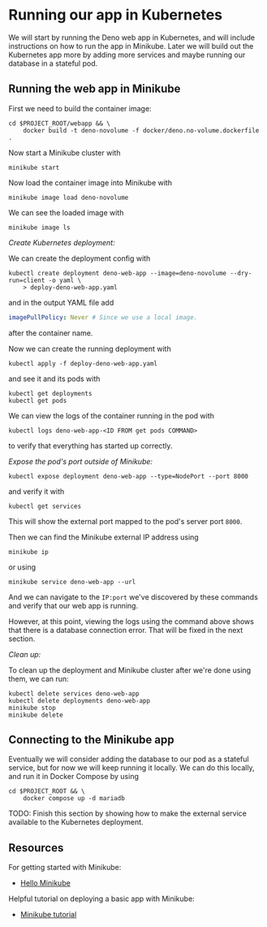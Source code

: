 # Running our app in Kubernetes

We will start by running the Deno web app in Kubernetes,
and will include instructions on how to run the app in
Minikube. Later we will build out the Kubernetes app more
by adding more services and maybe running our database in
a stateful pod.

## Running the web app in Minikube

First we need to build the container image:

```shell
cd $PROJECT_ROOT/webapp && \
	docker build -t deno-novolume -f docker/deno.no-volume.dockerfile .
```

Now start a Minikube cluster with

```shell
minikube start
```

Now load the container image into Minikube with

```shell
minikube image load deno-novolume
```

We can see the loaded image with

```shell
minikube image ls
```

*Create Kubernetes deployment:*

We can create the deployment config with

```shell
kubectl create deployment deno-web-app --image=deno-novolume --dry-run=client -o yaml \
	> deploy-deno-web-app.yaml
```

and in the output YAML file add

```yaml
imagePullPolicy: Never # Since we use a local image.
```

after the container name.

Now we can create the running deployment with

```shell
kubectl apply -f deploy-deno-web-app.yaml
```

and see it and its pods with

```shell
kubectl get deployments
kubectl get pods
```

We can view the logs of the container running in the pod with

```shell
kubectl logs deno-web-app-<ID FROM get pods COMMAND>
```

to verify that everything has started up correctly.

*Expose the pod's port outside of Minikube:*

```shell
kubectl expose deployment deno-web-app --type=NodePort --port 8000
```

and verify it with

```shell
kubectl get services
```

This will show the external port mapped to the pod's server port `8000`.

Then we can find the Minikube external IP address using

```shell
minikube ip
```

or using

```shell
minikube service deno-web-app --url
```

And we can navigate to the `IP:port` we've discovered by these
commands and verify that our web app is running.

However, at this point, viewing the logs using the command above shows
that there is a database connection error. That will be fixed in the
next section.

*Clean up:*

To clean up the deployment and Minikube cluster
after we're done using them, we can run:

```shell
kubectl delete services deno-web-app
kubectl delete deployments deno-web-app
minikube stop
minikube delete
```

## Connecting to the Minikube app

Eventually we will consider adding the database to our pod as a stateful
service, but for now we will keep running it locally. We can do this
locally, and run it in Docker Compose by using

```shell
cd $PROJECT_ROOT && \
	docker compose up -d mariadb
```

TODO: Finish this section by showing how to make the external service
available to the Kubernetes deployment.

## Resources

For getting started with Minikube:

+ [Hello Minikube](https://kubernetes.io/docs/tutorials/hello-minikube/)

Helpful tutorial on deploying a basic app with Minikube:

+ [Minikube tutorial](https://medium.com/@areesmoon/writing-and-deploying-your-first-app-on-minikube-81c373089e10)
